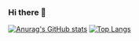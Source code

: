 ### Hi there 👋

<!--
**AsgeologeekFan/AsgeologeekFan** is a ✨ _special_ ✨ repository because its `README.md` (this file) appears on your GitHub profile.

Here are some ideas to get you started:

- 🔭 I’m currently working on ...
- 🌱 I’m currently learning ...
- 👯 I’m looking to collaborate on ...
- 🤔 I’m looking for help with ...
- 💬 Ask me about ...
- 📫 How to reach me: ...
- 😄 Pronouns: ...
- ⚡ Fun fact: ...
-->
[![Anurag's GitHub stats](https://github-readme-stats.vercel.app/api?username=AsgeologeekFan&show_icons=true)](https://github.com/AsgeologeekFan/github-readme-stats)
[![Top Langs](https://github-readme-stats.vercel.app/api/top-langs/username=AsgeologeekFan)](https://github.com/AsgeologeekFan/github-readme-stats)
